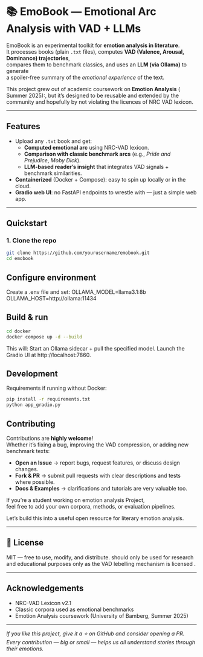 # 📚 EmoBook — Emotional Arc Analysis with VAD + LLMs

EmoBook is an experimental toolkit for **emotion analysis in literature**.  
It processes books (plain `.txt` files), computes **VAD (Valence, Arousal, Dominance) trajectories**,  
compares them to benchmark classics, and uses an **LLM (via Ollama)** to generate  
a spoiler-free summary of the *emotional experience* of the text.

This project grew out of academic coursework on **Emotion Analysis** ( Summer 2025):, but it’s designed to be reusable and extended by the community and hopefully by not violating the licences of NRC VAD lexicon.

---

## Features
- Upload any `.txt` book and get:
  - **Computed emotional arc** using NRC-VAD lexicon.
  - **Comparison with classic benchmark arcs** (e.g., *Pride and Prejudice*, *Moby Dick*).
  - **LLM-based reader’s insight** that integrates VAD signals + benchmark similarities.
- **Containerized** (Docker + Compose): easy to spin up locally or in the cloud.
- **Gradio web UI**: no FastAPI endpoints to wrestle with — just a simple web app.

---

## Quickstart

### 1. Clone the repo
```bash
git clone https://github.com/yourusername/emobook.git
cd emobook
```
## Configure environment
Create a .env file and set:
OLLAMA_MODEL=llama3.1:8b
OLLAMA_HOST=http://ollama:11434

## Build & run

```bash
cd docker
docker compose up -d --build

```
This will:
Start an Ollama sidecar + pull the specified model.
Launch the Gradio UI at http://localhost:7860.

## Development

Requirements if running without Docker:

```bash
pip install -r requirements.txt
python app_gradio.py
````

## Contributing

Contributions are **highly welcome**!  
Whether it’s fixing a bug, improving the VAD compression, or adding new benchmark texts:

- **Open an Issue** → report bugs, request features, or discuss design changes.  
- **Fork & PR** → submit pull requests with clear descriptions and tests where possible.  
- **Docs & Examples** → clarifications and tutorials are very valuable too.  

If you’re a student working on emotion analysis Project,  
feel free to add your own corpora, methods, or evaluation pipelines.  

Let’s build this into a useful open resource for literary emotion analysis.

---

## 📜 License

MIT — free to use, modify, and distribute. should only be used for research and educational purposes only as the VAD lebelling mechanism is licensed .

---

##  Acknowledgements

- NRC-VAD Lexicon v2.1  
- Classic corpora used as emotional benchmarks  
- Emotion Analysis coursework (University of Bamberg, Summer 2025)

---

 *If you like this project, give it a ⭐ on GitHub and consider opening a PR.  
Every contribution — big or small — helps us all understand stories through their emotions.*
